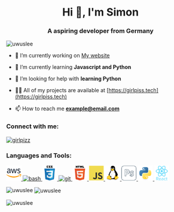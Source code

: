 <h1 align="center">Hi 👋, I'm Simon</h1>
<h3 align="center">A aspiring developer from Germany</h3>

<p align="left"> <img src="https://komarev.com/ghpvc/?username=uwuslee&label=Profile%20views&color=0e75b6&style=flat" alt="uwuslee" /> </p>

- 🔭 I’m currently working on [My website](https://girlpiss.tech)

- 🌱 I’m currently learning **Javascript and Python**

- 🤝 I’m looking for help with **learning Python**

- 👨‍💻 All of my projects are available at [https://girlpiss.tech](https://girlpiss.tech)

- 📫 How to reach me **example@email.com**

<h3 align="left">Connect with me:</h3>
<p align="left">
<a href="https://twitter.com/girlpizz" target="blank"><img align="center" src="https://raw.githubusercontent.com/rahuldkjain/github-profile-readme-generator/master/src/images/icons/Social/twitter.svg" alt="girlpizz" height="30" width="40" /></a>
</p>

<h3 align="left">Languages and Tools:</h3>
<p align="left"> <a href="https://aws.amazon.com" target="_blank" rel="noreferrer"> <img src="https://raw.githubusercontent.com/devicons/devicon/master/icons/amazonwebservices/amazonwebservices-original-wordmark.svg" alt="aws" width="40" height="40"/> </a> <a href="https://www.gnu.org/software/bash/" target="_blank" rel="noreferrer"> <img src="https://www.vectorlogo.zone/logos/gnu_bash/gnu_bash-icon.svg" alt="bash" width="40" height="40"/> </a> <a href="https://www.w3schools.com/css/" target="_blank" rel="noreferrer"> <img src="https://raw.githubusercontent.com/devicons/devicon/master/icons/css3/css3-original-wordmark.svg" alt="css3" width="40" height="40"/> </a> <a href="https://git-scm.com/" target="_blank" rel="noreferrer"> <img src="https://www.vectorlogo.zone/logos/git-scm/git-scm-icon.svg" alt="git" width="40" height="40"/> </a> <a href="https://www.w3.org/html/" target="_blank" rel="noreferrer"> <img src="https://raw.githubusercontent.com/devicons/devicon/master/icons/html5/html5-original-wordmark.svg" alt="html5" width="40" height="40"/> </a> <a href="https://developer.mozilla.org/en-US/docs/Web/JavaScript" target="_blank" rel="noreferrer"> <img src="https://raw.githubusercontent.com/devicons/devicon/master/icons/javascript/javascript-original.svg" alt="javascript" width="40" height="40"/> </a> <a href="https://www.linux.org/" target="_blank" rel="noreferrer"> <img src="https://raw.githubusercontent.com/devicons/devicon/master/icons/linux/linux-original.svg" alt="linux" width="40" height="40"/> </a> <a href="https://www.photoshop.com/en" target="_blank" rel="noreferrer"> <img src="https://raw.githubusercontent.com/devicons/devicon/master/icons/photoshop/photoshop-line.svg" alt="photoshop" width="40" height="40"/> </a> <a href="https://www.python.org" target="_blank" rel="noreferrer"> <img src="https://raw.githubusercontent.com/devicons/devicon/master/icons/python/python-original.svg" alt="python" width="40" height="40"/> </a> <a href="https://reactjs.org/" target="_blank" rel="noreferrer"> <img src="https://raw.githubusercontent.com/devicons/devicon/master/icons/react/react-original-wordmark.svg" alt="react" width="40" height="40"/> </a> </p>

<p><img align="left" src="https://github-readme-stats.vercel.app/api/top-langs?username=uwuslee&show_icons=true&locale=en&layout=compact" alt="uwuslee" /></p>

<p>&nbsp;<img align="center" src="https://github-readme-stats.vercel.app/api?username=uwuslee&show_icons=true&locale=en" alt="uwuslee" /></p>

<p><img align="center" src="https://github-readme-streak-stats.herokuapp.com/?user=uwuslee&" alt="uwuslee" /></p>
